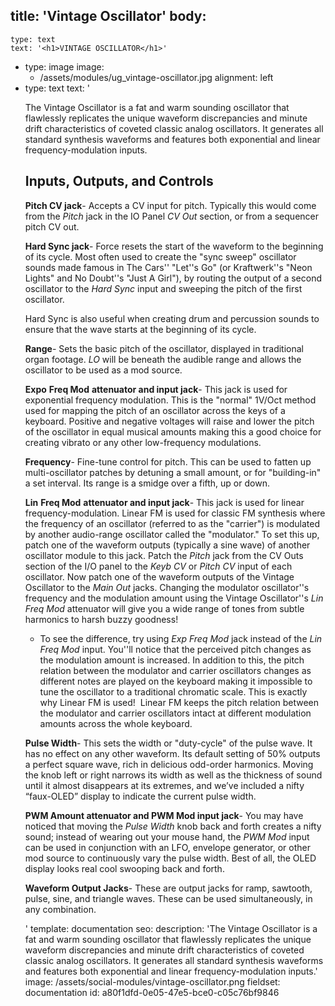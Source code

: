 title: 'Vintage Oscillator'
body:
  -
    type: text
    text: '<h1>VINTAGE OSCILLATOR</h1>'
  -
    type: image
    image:
      - /assets/modules/ug_vintage-oscillator.jpg
    alignment: left
  -
    type: text
    text: '<p>The Vintage Oscillator is a fat and warm sounding oscillator that flawlessly replicates the unique waveform discrepancies and minute drift characteristics of coveted classic analog oscillators. It generates all standard synthesis waveforms and features both exponential and linear frequency-modulation inputs.</p><h2>Inputs, Outputs, and Controls</h2><p><strong>Pitch CV jack</strong>- Accepts a CV input for pitch. Typically this would come from the <em>Pitch</em> jack in the IO Panel <em>CV Out</em> section, or from a sequencer pitch CV out.</p><p><strong>Hard Sync jack</strong>- Force resets the start of the waveform to the beginning of its cycle. Most often used to create the "sync sweep" oscillator sounds made famous in The Cars'' "Let''s Go" (or Kraftwerk''s "Neon Lights" and No Doubt''s "Just A Girl"), by routing the output of a second oscillator to the&nbsp;<em>Hard Sync</em>&nbsp;input and sweeping the pitch of the first oscillator.</p><p>Hard Sync is also useful when creating drum and percussion sounds to ensure that the wave starts at the beginning of its cycle.</p><p><strong>Range</strong>- Sets the basic pitch of the oscillator, displayed in traditional organ footage.&nbsp;<em>LO</em>&nbsp;will be beneath the audible range and allows the oscillator to be used as a mod source.</p><p><strong>Expo</strong> <strong>Freq Mod</strong>&nbsp;<strong>attenuator and input jack</strong>- This jack is used for exponential frequency modulation. This is the "normal" 1V/Oct method used for mapping the pitch of an oscillator across the keys of a keyboard. Positive and negative voltages will raise and lower the pitch of the oscillator in equal musical amounts making this a good choice for creating vibrato or any other low-frequency modulations.</p><p><strong>Frequency</strong>- Fine-tune control for pitch. This can be used to fatten up multi-oscillator patches by detuning a small amount, or for "building-in" a set interval. Its range is a smidge over a fifth, up or down.</p><p><strong>Lin</strong> <strong>Freq Mod</strong>&nbsp;<strong>attenuator and input jack</strong>- This jack is used for linear frequency-modulation. Linear FM is used for classic FM synthesis where the frequency of an oscillator (referred to as the "carrier") is modulated by another audio-range oscillator called the "modulator." To set this up, patch one of the waveform outputs (typically a sine wave) of another oscillator module to this jack. Patch the <em>Pitch</em> jack from the CV Outs section of the I/O panel to the&nbsp;<em>Keyb CV</em> or <em>Pitch CV</em> input of each oscillator. Now patch one of the waveform outputs of the Vintage Oscillator to the <em>Main Out </em>jacks. Changing the modulator oscillator''s frequency and the modulation amount using the Vintage Oscillator''s&nbsp;<em>Lin Freq Mod</em>&nbsp;attenuator will give you a wide range of tones from subtle harmonics to harsh buzzy goodness!</p><ul><li>To see the difference, try using&nbsp;<em>Exp Freq Mod</em> jack instead of the <em>Lin Freq Mod</em> input. You''ll notice that the perceived pitch changes as the modulation amount is increased. In addition to this, the pitch relation between the modulator and carrier oscillators changes as different notes are played on the keyboard making it impossible to tune the oscillator to a traditional chromatic scale. This is exactly why Linear FM is used!&nbsp; Linear FM keeps the pitch relation between the modulator and carrier oscillators intact at different modulation amounts across the whole keyboard.<br></li></ul><p><strong>Pulse Width</strong>- This sets the width or "duty-cycle" of the pulse wave. It has no effect on any other waveform. Its default setting of 50% outputs a perfect square wave, rich in delicious odd-order harmonics. Moving the knob left or right narrows its width as well as the thickness of sound until it almost disappears at its extremes, and we’ve included a nifty “faux-OLED” display to indicate the current pulse width.</p><p><strong>PWM Amount attenuator and PWM Mod input jack</strong>- You may have noticed that moving the&nbsp;<em>Pulse Width</em>&nbsp;knob back and forth creates a nifty sound; instead of wearing out your mouse hand, the&nbsp;<em>PWM Mod</em>&nbsp;input can be used in conjunction with an LFO, envelope generator, or other mod source to continuously vary the pulse width. Best of all, the OLED display looks real cool swooping back and forth.</p><p><strong>Waveform Output Jacks</strong>- These are output jacks for ramp, sawtooth, pulse, sine, and triangle waves. These can be used simultaneously, in any combination.</p>'
template: documentation
seo:
  description: 'The Vintage Oscillator is a fat and warm sounding oscillator that flawlessly replicates the unique waveform discrepancies and minute drift characteristics of coveted classic analog oscillators. It generates all standard synthesis waveforms and features both exponential and linear frequency-modulation inputs.'
  image: /assets/social-modules/vintage-oscillator.png
fieldset: documentation
id: a80f1dfd-0e05-47e5-bce0-c05c76bf9846
